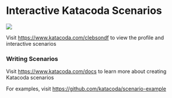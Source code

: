 # Interactive Katacoda Scenarios

[![](http://shields.katacoda.com/katacoda/clebsondf/count.svg)](https://www.katacoda.com/clebsondf "Get your profile on Katacoda.com")

Visit https://www.katacoda.com/clebsondf to view the profile and interactive scenarios

### Writing Scenarios
Visit https://www.katacoda.com/docs to learn more about creating Katacoda scenarios

For examples, visit https://github.com/katacoda/scenario-example
